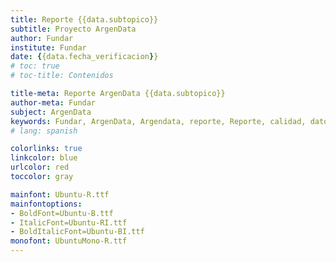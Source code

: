 ```yaml
---
title: Reporte {{data.subtopico}}
subtitle: Proyecto ArgenData
author: Fundar
institute: Fundar
date: {{data.fecha_verificacion}}
# toc: true
# toc-title: Contenidos

title-meta: Reporte ArgenData {{data.subtopico}}
author-meta: Fundar
subject: ArgenData
keywords: Fundar, ArgenData, Argendata, reporte, Reporte, calidad, datos
# lang: spanish

colorlinks: true
linkcolor: blue
urlcolor: red
toccolor: gray

mainfont: Ubuntu-R.ttf
mainfontoptions:
- BoldFont=Ubuntu-B.ttf
- ItalicFont=Ubuntu-RI.ttf
- BoldItalicFont=Ubuntu-BI.ttf
monofont: UbuntuMono-R.ttf
---
```


